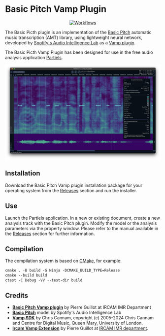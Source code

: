 # Basic Pitch Vamp Plugin

<p align="center">
    <a href="https://github.com/Ircam-Partiels/basic-pitch-vamp-plugin/actions/workflows/ci.yml"><img src="https://github.com/Ircam-Partiels/basic-pitch-vamp-plugin/actions/workflows/ci.yml/badge.svg" alt="Workflows"></a>
  </p>

The Basic Picth plugin is an implementation of the [Basic Pitch](https://github.com/spotify/basic-pitch) automatic music transcription (AMT) library, using lightweight neural network, developed by [Spotify's Audio Intelligence Lab](https://research.atspotify.com/audio-intelligence/) as a [Vamp plugin](https://www.vamp-plugins.org/).

The Basic Picth Vamp Plugin has been designed for use in the free audio analysis application [Partiels](https://forum.ircam.fr/projects/detail/partiels/).

<p align="center">
<img src="./resource/Screenshot.png" alt="Screenshot" width=720>
</p>

## Installation

Download the Basic Pitch Vamp plugin installation package for your operating system from the [Releases](https://github.com/Ircam-Partiels/basic-pitch-vamp-plugin/releases) section and run the installer. 

## Use 

Launch the Partiels application. In a new or existing document, create a new analysis track with the Basic Pitch plugin. Modify the model or the analysis parameters via the property window. Please refer to the manual available in the [Releases](https://github.com/Ircam-Partiels/basic-pitch-vamp-plugin/releases) section for further information.

## Compilation

The compilation system is based on [CMake](https://cmake.org/), for example:
```
cmake . -B build -G Ninja -DCMAKE_BUILD_TYPE=Release
cmake --build build
ctest -C Debug -VV --test-dir build
```

## Credits

- **[Basic Pitch Vamp plugin](https://www.ircam.fr/)** by Pierre Guillot at IRCAM IMR Department
- **[Basic Pitch](https://github.com/spotify/basic-pitch)** model by Spotify's Audio Intelligence Lab
- **[Vamp SDK](https://github.com/vamp-plugins/vamp-plugin-sdk)** by Chris Cannam, copyright (c) 2005-2024 Chris Cannam and Centre for Digital Music, Queen Mary, University of London.
- **[Ircam Vamp Extension](https://github.com/Ircam-Partiels/ircam-vamp-extension)** by Pierre Guillot at [IRCAM IMR department](https://www.ircam.fr/).  
